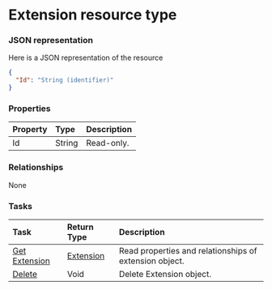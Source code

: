 # Extension resource type



### JSON representation

Here is a JSON representation of the resource

<!-- {
  "blockType": "resource",
  "optionalProperties": [

  ],
  "@odata.type": "microsoft.graph.Extension"
}-->

```json
{
  "Id": "String (identifier)"
}

```
### Properties
| Property	   | Type	|Description|
|:---------------|:--------|:----------|
|Id|String| Read-only.|

### Relationships
None


### Tasks

| Task		   | Return Type	|Description|
|:---------------|:--------|:----------|
|[Get Extension](../api/extension_get.md) | [Extension](extension.md) |Read properties and relationships of extension object.|
|[Delete](../api/extension_delete.md) | Void	|Delete Extension object. |

<!-- uuid: eaba8656-4ef0-45ba-a7fe-a728062f508b
2015-10-16 21:10:49 UTC -->
<!-- {
  "type": "#page.annotation",
  "description": "Extension resource",
  "keywords": "",
  "section": "documentation",
  "tocPath": ""
}-->
